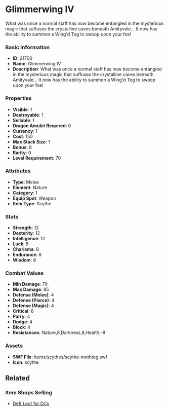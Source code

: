 # Glimmerwing IV

What was once a normal staff has now become entangled in the mysterious magic that suffuses the crystalline caves beneath Amityvale... It now has the ability to summon a Wing'd Tog to swoop upon your foe!

### Basic Information

- **ID**: 21700
- **Name**: Glimmerwing IV
- **Description**: What was once a normal staff has now become entangled in the mysterious magic that suffuses the crystalline caves beneath Amityvale... It now has the ability to summon a Wing&#039;d Tog to swoop upon your foe!

### Properties

- **Visible**: 1
- **Destroyable**: 1
- **Sellable**: 1
- **Dragon Amulet Required**: 0
- **Currency**: 1
- **Cost**: 150
- **Max Stack Size**: 1
- **Bonus**: 8
- **Rarity**: 0
- **Level Requirement**: 70

### Attributes

- **Type**: Melee
- **Element**: Nature
- **Category**: 1
- **Equip Spot**: Weapon
- **Item Type**: Scythe

### Stats

- **Strength**: 12
- **Dexterity**: 12
- **Intelligence**: 12
- **Luck**: 8
- **Charisma**: 8
- **Endurance**: 8
- **Wisdom**: 8

### Combat Values

- **Min Damage**: 79
- **Max Damage**: 85
- **Defense (Melee)**: 4
- **Defense (Pierce)**: 4
- **Defense (Magic)**: 4
- **Critical**: 8
- **Parry**: 4
- **Dodge**: 4
- **Block**: 4
- **Resistances**: Nature,8,Darkness,8,Health,-8

### Assets

- **SWF File**: items/scythes/scythe-mothtog.swf
- **Icon**: scythe

## Related

### Item Shops Selling

- [DeB Loot for DCs](../item-shops/793-deb-loot-for-dcs.md)

